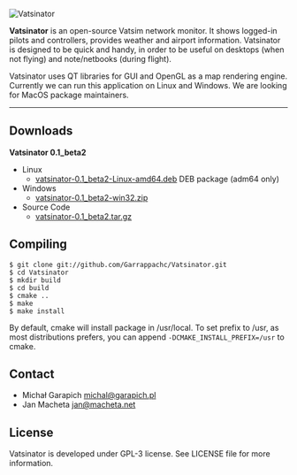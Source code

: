 ![Vatsinator](https://github.com/Garrappachc/Vatsinator/blob/static/images/header.jpg?raw=true)

**Vatsinator** is an open-source Vatsim network monitor. It shows logged-in pilots and controllers, provides weather and airport information. Vatsinator is designed to be quick and handy, in order to be useful on desktops (when not flying) and note/netbooks (during flight).

Vatsinator uses QT libraries for GUI and OpenGL as a map rendering engine. Currently we can run this application on Linux and Windows. We are looking for MacOS package maintainers.

---

## Downloads

**Vatsinator 0.1_beta2**

- Linux
	- [vatsinator-0.1_beta2-Linux-amd64.deb](https://github.com/downloads/Garrappachc/Vatsinator/vatsinator-0.1_beta2-Linux-x86_64.deb) DEB package (adm64 only)
- Windows
	- [vatsinator-0.1_beta2-win32.zip](https://github.com/downloads/Garrappachc/Vatsinator/vatsinator-0.1_beta2-win32.zip)
- Source Code
	- [vatsinator-0.1_beta2.tar.gz](https://github.com/downloads/Garrappachc/Vatsinator/vatsinator-0.1_beta2.tar.gz)

## Compiling

```
$ git clone git://github.com/Garrappachc/Vatsinator.git
$ cd Vatsinator
$ mkdir build
$ cd build
$ cmake ..
$ make
$ make install
```

By default, cmake will install package in /usr/local. To set prefix to /usr, as most distributions prefers, you can append `-DCMAKE_INSTALL_PREFIX=/usr` to cmake.

## Contact
- Michał Garapich michal@garapich.pl
- Jan Macheta jan@macheta.net

## License
Vatsinator is developed under GPL-3 license. See LICENSE file for more information.
